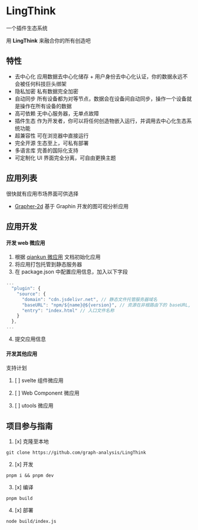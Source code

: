 # LingThink

一个插件生态系统

用 **LingThink** 来融合你的所有创造吧

## 特性

- 去中心化 应用数据去中心化储存 + 用户身份去中心化认证，你的数据永远不会被任何科技巨头绑架
- 隐私加密 私有数据完全加密
- 自动同步 所有设备都为对等节点，数据会在设备间自动同步，操作一个设备就是操作在所有设备的数据
- 高可依赖 无中心服务器，无单点故障
- 插件生态 作为开发者，你可以将任何创造物嵌入运行，并调用去中心化生态系统功能
- 超兼容性 可在浏览器中直接运行
- 完全开源 生态至上，可私有部署
- 多语言库 完善的国际化支持
- 可定制化 UI 界面完全分离，可自由更换主题

## 应用列表

很快就有应用市场界面可供选择

- [Grapher-2d](https://github.com/graph-analysis/grapher-2d) 基于 Graphin 开发的图可视分析应用

## 应用开发

#### 开发 web 微应用

1. 根据 [qiankun 微应用](https://qiankun.umijs.org/zh) 文档初始化应用
2. 将应用打包托管到静态服务器
3. 在 package.json 中配置应用信息，加入以下字段

```js
...
  "plugin": {
    "source": {
      "domain": "cdn.jsdelivr.net", // 静态文件托管服务器域名
      "baseURL": "npm/${name}@${version}", // 资源在非根路由下的 baseURL, ${}可以直接取到 pakage.json 中的字段
      "entry": "index.html" // 入口文件名称
    }
  },
...
```

4. 提交应用信息

#### 开发其他应用

支持计划

1. [ ] svelte 组件微应用

2. [ ] Web Component 微应用

3. [ ] utools 微应用

## 项目参与指南

1. [x] 克隆至本地

`git clone https://github.com/graph-analysis/LingThink`

2. [x] 开发

`pnpm i && pnpm dev`

3. [x] 编译

`pnpm build`

4. [x] 部署

`node build/index.js`
